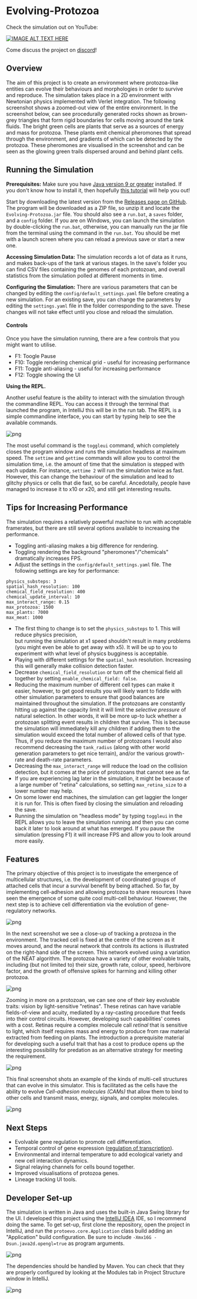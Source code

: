 # Evolving-Protozoa

Check the simulation out on YouTube:

[![IMAGE ALT TEXT HERE](https://img.youtube.com/vi/fEDqdvKO5Y0/0.jpg)](https://www.youtube.com/watch?v=fEDqdvKO5Y0)

Come discuss the project on [discord](https://discord.com/invite/GY5UJxbBnq)!


## Overview

The aim of this project is to create an environment where protozoa-like entities can evolve their behaviours
and morphologies in order to survive and reproduce. 
The simulation takes place in a 2D environment with Newtonian physics implemented with Verlet integration. 
The following screenshot shows a zoomed-out view of the entire environment. 
In the screenshot below, can see procedurally generated rocks shown as brown-grey triangles that form rigid 
boundaries for cells moving around the tank fluids. The bright green cells are plants that serve as a sources 
of energy and mass for protozoa. 
These plants emit chemical pheromones that spread through the environment, 
and gradients of which can be detected by the protozoa. 
These pheromones are visualised in the screenshot and can be seen as the glowing green trails dispersed 
around and behind plant cells.

## Running the Simulation

**Prerequisites:** Make sure you have [Java version 9 or greater](https://www.techspot.com/downloads/6463-java-se.html) installed. 
If you don't know how to install it, then hopefully [this tutorial](https://java.tutorials24x7.com/blog/how-to-install-java-16-on-windows) will help you out!

Start by downloading the latest version from the [Releases page on GitHub](https://github.com/DylanCope/Evolving-Protozoa/releases).
The program will be downloaded as a ZIP file, so unzip it and locate the `Evolving-Protozoa.jar` file. You should
also see a `run.bat`, a `saves` folder, and a `config` folder. If you are on Windows, you can launch the simulation by
double-clicking the `run.bat`, otherwise, you can manually run the jar file from the terminal using the command in the `run.bat`. 
You should be met with a launch screen where you can reload a previous save or start a new one. 

**Accessing Simulation Data:** The simulation records a lot of data as it runs, and makes back-ups of the tank at various stages. 
In the save's folder you can find CSV files containing the genomes of each protozoan, and overall statistics from the simulation polled
at different moments in time.

**Configuring the Simulation:** There are various parameters that can be changed by editing the `config/default_settings.yaml` file before creating a new simulation. For an existing save, you can change the parameters by editing the `settings.yaml` file in the folder corresponding to the save. These changes will not take effect until you close and reload the simulation.  

#### Controls

Once you have the simulation running, there are a few controls that you might want to
utilise.

- F1: Toogle Pause
- F10: Toggle rendering chemical grid - useful for increasing performance
- F11: Toggle anti-aliasing - useful for increasing performance
- F12: Toggle showing the UI

**Using the REPL.**

Another useful feature is the ability to interact with the simulation through the 
commandline REPL. You can access it through the terminal that launched the program,
in IntelliJ this will be in the run tab. The REPL is a simple commandline interface,
you can start by typing help to see the available commands.

![png](/screenshots/repl.png)

The most useful command is the `toggleui` command, which completely closes the program
window and runs the simulation headless at maximum speed. The `settime` and `gettime` commands
will allow you to control the simulation time, i.e. the amount of time that the simulation is
stepped with each update. For instance, `settime 2` will run the simulation twice as fast.
However, this can change the behaviour of the simulation and lead to glitchy physics or cells that
die fast, so be careful. Ancedotally, people have managed to increase it to x10 or x20, and still
get interesting results.

## Tips for Increasing Performance

The simulation requires a relatively powerful machine to run with acceptable framerates, but there are still
several options available to increasing the performance.

- Toggling anti-aliasing makes a big difference for rendering.
- Toggling rendering the background "pheromones"/"chemicals" dramatically increases FPS.
- Adjust the settings in the `config/default_settings.yaml` file. The following settings are key for performance:
```
physics_substeps: 3
spatial_hash_resolution: 100
chemical_field_resolution: 400
chemical_update_interval: 10
max_interact_range: 0.15
max_protozoa: 1500
max_plants: 7000
max_meat: 1000
```
- The first thing to change is to set the `physics_substeps` to 1. This will reduce physics precision,  
  but running the simulation at x1 speed shouldn't result in many problems (you might even be able to get away with x5).
  It will be up to you to experiment with what level of physics bugginess is acceptable.
- Playing with different settings for the `spatial_hash` resolution. Increasing this will generally make collision detection
  faster.
- Decrease `chemical_field_resolution` or turn off the chemical field all together by setting `enable_chemical_field: false`.
- Reducing the maximum number of different cell types can make it easier, however, to get good results you will likely want to fiddle
  with other simulation parameters to ensure that good balances are maintained throughout the simulation. If the protozoans are constantly
  hitting up against the capacity limit it will limit the *selective pressure* of natural selection. In other words, it will be more up-to
  luck whether a protozoan splitting event results in children that survive. This is because the simulation will immediately kill any
  children if adding them to the simulation would exceed the total number of allowed cells of that type. Thus, if you reduce the maximum number
  of protozoans I would also recommend decreasing the `tank_radius` (along with other world generation parameters to get nice terrain), and/or
  the various growth-rate and death-rate parameters.
- Decreasing the `max_interact_range` will reduce the load on the collision detection, but it comes at the price of protozoans that cannot see as far.
- If you are experiencing lag later in the simulation, it might be because of a large number of "retina" calculations, so setting
  `max_retina_size` to a lower number may help.
- On some lower end machines, the simulation can get laggier the longer it is run for. This is often fixed by closing the simulation
  and reloading the save.
- Running the simulation on "headless mode" by typing `toggleui` in the REPL allows you to leave the simulation running and then
  you can come back it later to look around at what has emerged. If you pause the simulation (pressing F1) it will increase FPS and
  allow you to look around more easily.


## Features

The primary objective of this project is to investigate the emergence of multicellular structures, 
i.e. the development of coordinated groups of attached cells that incur a survival benefit by being attached. 
So far, by implementing cell-adhesion and allowing protozoa to share resources I have seen the 
emergence of some quite cool multi-cell behaviour. However, the next step is to achieve cell differentiation 
via the evolution of gene-regulatory networks.

![png](/screenshots/tank_full_view.png)

In the next screenshot we see a close-up of tracking a protozoa in the environment. 
The tracked cell is fixed at the centre of the screen as it moves around, and the neural network that controls 
its actions is illustrated on the right-hand side of the screen. 
This network evolved using a variation of the NEAT algorithm.
The protozoa have a variety of other evolvable traits, including (but not limited to) their size, growth rate, colour,
speed, herbivore factor, and the growth of offensive spikes for harming and killing other protozoa.  

![png](/screenshots/tank.png)

Zooming in more on a protozoan, we can see one of their key evolvable traits: vision by light-sensitive "retinas". 
These retinas can have variable fields-of-view and acuity, mediated by a ray-casting procedure that feeds into their 
control circuits. However, developing such capabilities' comes with a cost. Retinas require a complex molecule call 
_retinal_ that is sensitive to light, which itself requires mass and energy to produce from raw material extracted
from feeding on plants. The introduction a prerequisite material for developing such a useful trait that has a cost
to produce opens up the interesting possibility for predation as an alternative strategy for meeting the requirement.

![png](/screenshots/retina_example.png)

This final screenshot shots an example of the kinds of multi-cell structures that can evolve in this simulator.
This is facilitated as the cells have the ability to evolve _Cell-adhesion molecules (CAMs)_ 
that allow them to bind to other cells and transmit mass, energy, signals, and complex molecules.

![png](/screenshots/evolved_multicells2.png)

## Next Steps

* Evolvable gene regulation to promote cell differentiation.
* Temporal control of gene expression ([regulation of transcription](https://en.wikipedia.org/wiki/Transcriptional_regulation)).
* Environmental and internal temperature to add ecological variety and new cell interaction dynamics.
* Signal relaying channels for cells bound together.
* Improved visualisations of protozoa genes.
* Lineage tracking UI tools.


## Developer Set-up

The simulation is written in Java and uses the built-in Java Swing library for the UI. 
I developed this project using the [IntelliJ IDEA](https://www.jetbrains.com/idea/) IDE,
so I recommend doing the same. To get set-up, first clone the repository,
open the project in IntelliJ, and run the `protoevo.core.Application` class build adding an 
"Application" build configuration. Be sure to include `-Xmx16G -Dsun.java2d.opengl=true`
as program arguments.

![png](/screenshots/build_config.png)

The dependencies should be handled by Maven. You can check that they are properly configured
by looking at the Modules tab in Project Structure window in IntelliJ.

![png](/screenshots/project_structure.png)
